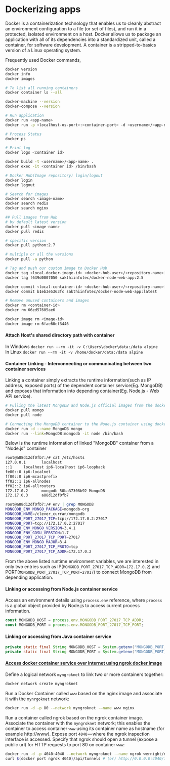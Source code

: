 # Dockerizing apps

Docker is a containerization technology that enables us to cleanly abstract an environment configuration to a file (or set of files), and run it in a protected, isolated environment on a host. Docker allows us to package an application with all of its dependencies into a standardized unit, called a container, for software development. A container is a stripped-to-basics version of a Linux operating system.

Frequently used Docker commands,
```sh
docker version
docker info
docker images

# To list all running containers
docker container ls --all

docker-machine --version
docker-compose --version

# Run application
docker run <app-name>
docker run -p <localhost-os-port>:<container-port> -d <username>/<app-name>

# Process Status
docker ps

# Print log
docker logs <container id>

docker build -t <username>/<app-name> .
docker exec -it <container id> /bin/bash

# Docker Hub(Image repository) login/logout
docker login
docker logout

# Search for images
docker search <image-name>
docker search redis
docker search nginx

## Pull images from Hub
# by default latest version
docker pull <image-name>
docker pull redis 

# specific version
docker pull python:2.7 

# multiple or all the versions
docker pull -a python

# Tag and push our custom image to Docker Hub
docker tag <local-docker-image-id> <docker-hub-user>/<repository-name>[:<tag>]
docker tag f639d0007050 sakthiinfotec/docker-node-web-app:2.5

docker commit <local-container-id> <docker-hub-user>/<repository-name>[:<tag>]
docker commit b1eb3e5363fc sakthiinfotec/docker-node-web-app:latest

# Remove unused containers and images
docker rm <container-id>
docker rm 66ed57605ae6

docker image rm <image-id>
docker image rm 6fae60ef3446
```

#### Attach Host's shared directory path with container
In Windows `docker run --rm -it -v C:\Users\docker\data:/data alpine`  
In Linux `docker run --rm -it -v /home/docker/data:/data alpine`

#### Container Linking - Interconnecting or communicating between two container services
Linking a container simply extracts the runtime information(such as IP address, exposed ports) of the dependent container service(Eg. MongoDB) and exposes that information into depending container(Eg. Node.js - Web API service).
```sh
# Pulling the latest MongoDB and Node.js official images from the docker hub
docker pull mongo
docker pull node

# Connecting the MongoDB container to the Node.js container using docker's "container linking" method
docker run -d --name MongoDB mongo
docker run --link=MongoDB:mongodb -it node /bin/bash
```
Below is the runtime information of linked "MongoDB" container from a "Node.js" container

```sh
root@a88d12df0fb7:/# cat /etc/hosts
127.0.0.1       localhost
::1     localhost ip6-localhost ip6-loopback
fe00::0 ip6-localnet
ff00::0 ip6-mcastprefix
ff02::1 ip6-allnodes
ff02::2 ip6-allrouters
172.17.0.2      mongodb 50ba37308b92 MongoDB
172.17.0.3      a88d12df0fb7

root@a88d12df0fb7:/# env | grep MONGODB
MONGODB_ENV_MONGO_PACKAGE=mongodb-org
MONGODB_NAME=/clever_curran/mongodb
MONGODB_PORT_27017_TCP=tcp://172.17.0.2:27017
MONGODB_PORT=tcp://172.17.0.2:27017
MONGODB_ENV_MONGO_VERSION=3.4.1
MONGODB_ENV_GOSU_VERSION=1.7
MONGODB_PORT_27017_TCP_PORT=27017
MONGODB_ENV_MONGO_MAJOR=3.4
MONGODB_PORT_27017_TCP_PROTO=tcp
MONGODB_PORT_27017_TCP_ADDR=172.17.0.2
```

From the above listed runtime environment variables, we are interested in only two entries such as IP(`MONGODB_PORT_27017_TCP_ADDR=172.17.0.2`) and PORT(`MONGODB_PORT_27017_TCP_PORT=27017`) to connect MongoDB from depending application.

#### Linking or accessing from Node.js container service
Access an environment details using `process.env` reference, where `process` is a global object provided by Node.js to access current process information.
```javascript
const MONGODB_HOST = process.env.MONGODB_PORT_27017_TCP_ADDR;
const MONGODB_PORT = process.env.MONGODB_PORT_27017_TCP_PORT;
```

#### Linking or accessing from Java container service
```java
private static final String MONGODB_HOST = System.getenv("MONGODB_PORT_27017_TCP_ADDR");
private static final String MONGODB_PORT = System.getenv("MONGODB_PORT_27017_TCP_PORT");
```

#### [Access docker container service over internet using ngrok docker image](https://medium.com/oracledevs/expose-docker-container-services-on-the-internet-using-the-ngrok-docker-image-3f1ea0f9c47a)

Define a logical network `myngroknet` to link two or more containers together:  
```sh
docker network create myngroknet
```

Run a Docker Container called `www` based on the nginx image and associate it with the `mynrgoknet` network:  
```sh
docker run -d -p 80 -–network myngroknet -–name www nginx
```

Run a container called ngrok based on the ngrok container image. Associate the container with the `myngroknet` network; this enables the container to access container `www` using its container name as hostname (for example http://www). Expose port `4040` — where the ngrok inspection interface is accessed. Specify that ngrok should open a tunnel (expose a public url) for HTTP requests to port 80 on container `www`:

```sh
docker run -d -p 4040:4040 -–network myngroknet -–name ngrok wernight/ngrok ngrok http www:80
curl $(docker port ngrok 4040)/api/tunnels # (or) http://0.0.0.0:4040/inspect/http
```
